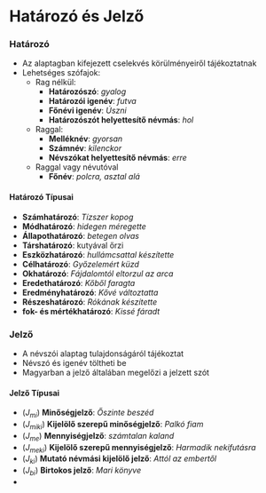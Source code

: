 # **Határozó és Jelző**
### Határozó
- Az alaptagban kifejezett cselekvés körülményeiről tájékoztatnak
- Lehetséges szófajok:
	- Rag nélkül:
		- **Határozószó**: *gyalog*
		- **Határozói igenév**: *futva*
		- **Főnévi igenév**: *Úszni*
		- **Határozószót helyettesítő névmás**: *hol*
	- Raggal:
		- **Melléknév**: *gyorsan*
		- **Számnév**: *kilenckor*
		- **Névszókat helyettesítő névmás**: *erre*
	- Raggal vagy névutóval
		- **Főnév**: *polcra, asztal alá*
#### Határozó Típusai
- **Számhatározó**: *Tízszer kopog*
- **Módhatározó**: *hidegen méregette*
- **Állapothatározó**: *betegen olvas*
- **Társhatározó**: kutyával őrzi
- **Eszközhatározó**: *hullámcsattal készítette*
- **Célhatározó**: *Győzelemért küzd*
- **Okhatározó**: *Fájdalomtól eltorzul az arca*
- **Eredethatározó**: *Kőből faragta*
- **Eredményhatározó**: *Kővé változtatta*
- **Részeshatározó**: *Rókának készítette*
- **fok- és mértékhatározó**: *Kissé fáradt*
### Jelző
- A névszói alaptag tulajdonságáról tájékoztat
- Névszó és igenév töltheti be
- Magyarban a jelző általában megelőzi a jelzett szót
#### Jelző Típusai
- ($J_{mi}$) **Minőségjelző**: *Őszinte beszéd*
- ($J_{miki}$) **Kijelölő szerepű minőségjelző**: *Palkó fiam*
- ($J_{me}$) **Mennyiségjelző**: *számtalan kaland*
- ($J_{meki}$) **Kijelölő szerepű mennyiségjelző**: *Harmadik nekifutásra*
- ($J_{ki}$) **Mutató névmási kijelölő jelző**: *Attól az embertől*
- ($J_{bi}$) **Birtokos jelző**: *Mari könyve*
- 